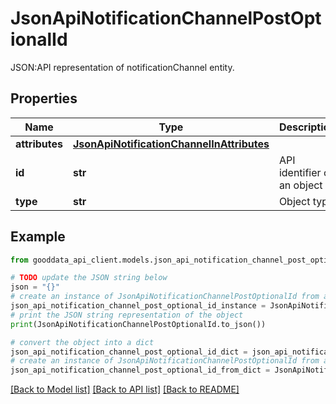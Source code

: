 # JsonApiNotificationChannelPostOptionalId

JSON:API representation of notificationChannel entity.

## Properties

Name | Type | Description | Notes
------------ | ------------- | ------------- | -------------
**attributes** | [**JsonApiNotificationChannelInAttributes**](JsonApiNotificationChannelInAttributes.md) |  | [optional] 
**id** | **str** | API identifier of an object | [optional] 
**type** | **str** | Object type | 

## Example

```python
from gooddata_api_client.models.json_api_notification_channel_post_optional_id import JsonApiNotificationChannelPostOptionalId

# TODO update the JSON string below
json = "{}"
# create an instance of JsonApiNotificationChannelPostOptionalId from a JSON string
json_api_notification_channel_post_optional_id_instance = JsonApiNotificationChannelPostOptionalId.from_json(json)
# print the JSON string representation of the object
print(JsonApiNotificationChannelPostOptionalId.to_json())

# convert the object into a dict
json_api_notification_channel_post_optional_id_dict = json_api_notification_channel_post_optional_id_instance.to_dict()
# create an instance of JsonApiNotificationChannelPostOptionalId from a dict
json_api_notification_channel_post_optional_id_from_dict = JsonApiNotificationChannelPostOptionalId.from_dict(json_api_notification_channel_post_optional_id_dict)
```
[[Back to Model list]](../README.md#documentation-for-models) [[Back to API list]](../README.md#documentation-for-api-endpoints) [[Back to README]](../README.md)


